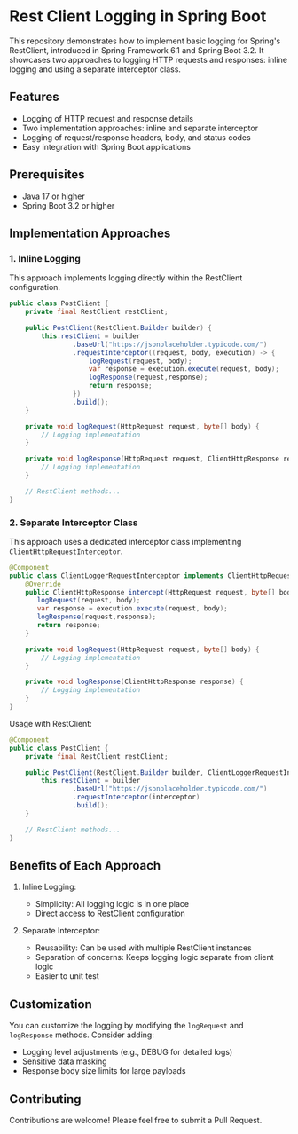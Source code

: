 # Rest Client Logging in Spring Boot

This repository demonstrates how to implement basic logging for Spring's RestClient, introduced in Spring Framework 6.1 and Spring Boot 3.2. It showcases two approaches to logging HTTP requests and responses: inline logging and using a separate interceptor class.

## Features

- Logging of HTTP request and response details
- Two implementation approaches: inline and separate interceptor
- Logging of request/response headers, body, and status codes
- Easy integration with Spring Boot applications

## Prerequisites

- Java 17 or higher
- Spring Boot 3.2 or higher

## Implementation Approaches

### 1. Inline Logging

This approach implements logging directly within the RestClient configuration.

```java
public class PostClient {
    private final RestClient restClient;

    public PostClient(RestClient.Builder builder) {
        this.restClient = builder
                .baseUrl("https://jsonplaceholder.typicode.com/")
                .requestInterceptor((request, body, execution) -> {
                    logRequest(request, body);
                    var response = execution.execute(request, body);
                    logResponse(request,response);
                    return response;
                })
                .build();
    }

    private void logRequest(HttpRequest request, byte[] body) {
        // Logging implementation
    }

    private void logResponse(HttpRequest request, ClientHttpResponse response) {
        // Logging implementation
    }

    // RestClient methods...
}
```

### 2. Separate Interceptor Class

This approach uses a dedicated interceptor class implementing `ClientHttpRequestInterceptor`.

```java
@Component
public class ClientLoggerRequestInterceptor implements ClientHttpRequestInterceptor {
    @Override
    public ClientHttpResponse intercept(HttpRequest request, byte[] body, ClientHttpRequestExecution execution) throws IOException {
       logRequest(request, body);
       var response = execution.execute(request, body);
       logResponse(request,response);
       return response;
    }

    private void logRequest(HttpRequest request, byte[] body) {
        // Logging implementation
    }

    private void logResponse(ClientHttpResponse response) {
        // Logging implementation
    }
}
```

Usage with RestClient:

```java
@Component
public class PostClient {
    private final RestClient restClient;

    public PostClient(RestClient.Builder builder, ClientLoggerRequestInterceptor interceptor) {
        this.restClient = builder
                .baseUrl("https://jsonplaceholder.typicode.com/")
                .requestInterceptor(interceptor)
                .build();
    }

    // RestClient methods...
}
```

## Benefits of Each Approach

1. Inline Logging:
    - Simplicity: All logging logic is in one place
    - Direct access to RestClient configuration

2. Separate Interceptor:
    - Reusability: Can be used with multiple RestClient instances
    - Separation of concerns: Keeps logging logic separate from client logic
    - Easier to unit test

## Customization

You can customize the logging by modifying the `logRequest` and `logResponse` methods. Consider adding:

- Logging level adjustments (e.g., DEBUG for detailed logs)
- Sensitive data masking
- Response body size limits for large payloads

## Contributing

Contributions are welcome! Please feel free to submit a Pull Request.